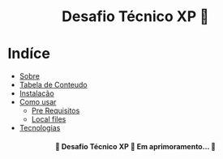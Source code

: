 <h1 align="center">Desafio Técnico XP 🚀</h1>

Indíce
=================
<!--ts-->
   * [Sobre](#Sobre)
   * [Tabela de Conteudo](#tabela-de-conteudo)
   * [Instalação](#instalacao)
   * [Como usar](#como-usar)
      * [Pre Requisitos](#pre-requisitos)
      * [Local files](#local-files)
   * [Tecnologias](#tecnologias)
<!--te-->

<h4 align="center"> 
	🚧 Desafio Técnico XP 🚀 Em aprimoramento...  🚧
</h4>
